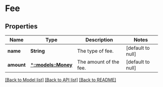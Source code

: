 # Fee

## Properties
Name | Type | Description | Notes
------------ | ------------- | ------------- | -------------
**name** | **String** | The type of fee. | [default to null]
**amount** | [***::models::Money**](Money.md) | The amount of the fee. | [default to null]

[[Back to Model list]](../README.md#documentation-for-models) [[Back to API list]](../README.md#documentation-for-api-endpoints) [[Back to README]](../README.md)


